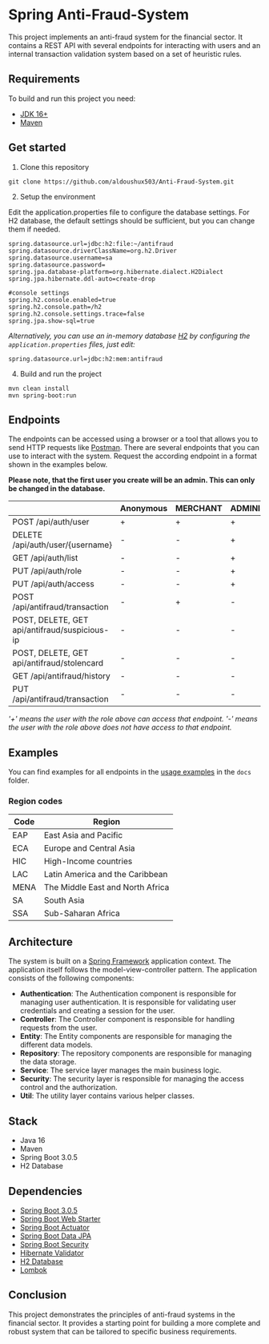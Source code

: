 # Spring Anti-Fraud-System

This project implements an anti-fraud system for the financial sector. It contains a REST API with several endpoints for interacting with users and an internal transaction validation system based on a set of heuristic rules. 

## Requirements

To build and run this project you need:

- [JDK 16+](https://www.oracle.com/java/technologies/downloads/)
- [Maven](https://maven.apache.org/)

## Get started

1. Clone this repository

```shell
git clone https://github.com/aldoushux503/Anti-Fraud-System.git
```

2. Setup the environment

Edit the application.properties file to configure the database settings. 
For H2 database, the default settings should be sufficient, but you can change them if needed.

```shell
spring.datasource.url=jdbc:h2:file:~/antifraud
spring.datasource.driverClassName=org.h2.Driver
spring.datasource.username=sa
spring.datasource.password=
spring.jpa.database-platform=org.hibernate.dialect.H2Dialect
spring.jpa.hibernate.ddl-auto=create-drop

#console settings
spring.h2.console.enabled=true
spring.h2.console.path=/h2
spring.h2.console.settings.trace=false
spring.jpa.show-sql=true
```

_Alternatively, you can use an in-memory database [H2](https://www.h2database.com/html/main.html) by configuring
the `application.properties` files, just edit:_


```shell
spring.datasource.url=jdbc:h2:mem:antifraud
```

4. Build and run the project

```shell
mvn clean install
mvn spring-boot:run
```

## Endpoints

The endpoints can be accessed using a browser or a tool that allows you to send HTTP requests
like [Postman](https://www.getpostman.com/). There are several endpoints that you can use to interact with the system.
Request the according endpoint in a format shown in the examples below.

**Please note, that the first user you create will be an admin. This can only be changed in the database.**


|                                               | Anonymous | MERCHANT | ADMINISTRATOR | SUPPORT |
|-----------------------------------------------|-----------|----------|---------------|---------|
| POST /api/auth/user                           | +         | +        | +             | +       |
| DELETE /api/auth/user/{username}              | -         | -        | +             | -       |
| GET /api/auth/list                            | -         | -        | +             | +       |
| PUT /api/auth/role                            | -         | -        | +             | -       |
| PUT /api/auth/access                          | -         | -        | +             | -       |
| POST /api/antifraud/transaction               | -         | +        | -             | -       |
| POST, DELETE, GET api/antifraud/suspicious-ip | -         | -        | -             | +       |
| POST, DELETE, GET api/antifraud/stolencard    | -         | -        | -             | +       |
| GET /api/antifraud/history                    | -         | -        | -             | +       |
| PUT /api/antifraud/transaction                | -         | -        | -             | +       |

_'+' means the user with the role above can access that endpoint. '-' means the user with the role above does not have
access to that endpoint._

## Examples

You can find examples for all endpoints in the [usage examples](docs/USAGE.md) in the `docs` folder.

### Region codes

| Code | Region                           |
|------|----------------------------------|
| EAP  | East Asia and Pacific            |
| ECA  | Europe and Central Asia          |
| HIC  | High-Income countries            |
| LAC  | Latin America and the Caribbean  |
| MENA | The Middle East and North Africa |
| SA   | South Asia                       |
| SSA  | Sub-Saharan Africa               |

## Architecture

The system is built on a [Spring Framework](https://spring.io/) application context. The application itself follows the
model-view-controller pattern. The application consists of the following components:

- **Authentication**: The Authentication component is responsible for managing user authentication. It is responsible
  for validating user credentials and creating a session for the user.
- **Controller**: The Controller component is responsible for handling requests from the user.
- **Entity**: The Entity components are responsible for managing the different data models.
- **Repository**: The repository components are responsible for managing the data storage.
- **Service**: The service layer manages the main business logic.
- **Security**: The security layer is responsible for managing the access control and the authorization.
- **Util**: The utility layer contains various helper classes.

## Stack

- Java 16
- Maven
- Spring Boot 3.0.5
- H2 Database 

## Dependencies

- [Spring Boot 3.0.5](https://spring.io/projects/spring-boot)
- [Spring Boot Web Starter](https://spring.io/projects/spring-boot)
- [Spring Boot Actuator](https://docs.spring.io/spring-boot/docs/current/reference/html/actuator.html)
- [Spring Boot Data JPA](https://spring.io/projects/spring-data-jpa)
- [Spring Boot Security](https://spring.io/projects/spring-security)
- [Hibernate Validator](https://hibernate.org/validator/)
- [H2 Database](https://www.h2database.com/)
- [Lombok](https://projectlombok.org/)

## Conclusion
This project demonstrates the principles of anti-fraud systems in the financial sector. It provides a starting point for building a more complete and robust system that can be tailored to specific business requirements.

